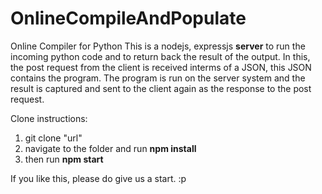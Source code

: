 # OnlineCompileAndPopulate
Online Compiler for Python
This is a nodejs, expressjs <b>server</b> to run the incoming python code and to return back the result of the output.
In this, the post request from the client is received interms of a JSON, this JSON contains the program.
The program is run on the server system and the result is captured and sent to the client again as the response to the post request.

Clone instructions:
1. git clone "url"
2. navigate to the folder and run <b>npm install</b>
3. then run <b>npm start</b>

If you like this, please do give us a start. :p
